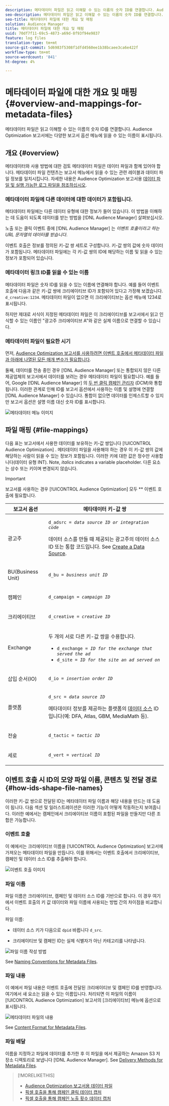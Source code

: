 ```yaml
---
description: 메타데이터 파일은 읽고 이해할 수 있는 이름의 숫자 ID를 연결합니다. Audience Optimization 보고서에는 다양한 보고서 옵션 메뉴에 읽을 수 있는 이름이 표시됩니다.
seo-description: 메타데이터 파일은 읽고 이해할 수 있는 이름의 숫자 ID를 연결합니다. Audience Optimization 보고서에는 다양한 보고서 옵션 메뉴에 읽을 수 있는 이름이 표시됩니다.
seo-title: 메타데이터 파일에 대한 개요 및 매핑
solution: Audience Manager
title: 메타데이터 파일에 대한 개요 및 매핑
uuid: 70df7f11-69c5-4873-a69d-8f93f94e9837
feature: log files
translation-type: tm+mt
source-git-commit: 5d6983f5308f1dfd4560ee1b38bcaee3ca6e422f
workflow-type: tm+mt
source-wordcount: '841'
ht-degree: 4%

---
```



# 메타데이터 파일에 대한 개요 및 매핑{#overview-and-mappings-for-metadata-files}

메타데이터 파일은 읽고 이해할 수 있는 이름의 숫자 ID를 연결합니다. Audience Optimization 보고서에는 다양한 보고서 옵션 메뉴에 읽을 수 있는 이름이 표시됩니다.

## 개요 {#overview}

메타데이터와 사용 방법에 대한 검토 메타데이터 파일은 데이터 파일과 함께 있어야 합니다. 메타데이터 파일 컨텐츠는 보고서 메뉴에서 읽을 수 있는 관련 레이블과 데이터 파일 정보를 일치시킵니다. 자세한 내용은 Audience Optimization 보고서용 [데이터 파일 및 실행 가능한 로그 파일을 참조하십시오](../../../reporting/audience-optimization-reports/metadata-files-intro/datafiles-intro.md).

### 메타데이터 파일에 다른 데이터에 대한 데이터가 포함됩니다.

메타데이터 파일에는 다른 데이터 유형에 대한 정보가 들어 있습니다. 이 방법을 이해하는 데 도움이 되도록 데이터를 받는 방법을 [!DNL Audience Manager] 살펴보십시오.

노출 또는 클릭 이벤트 중에 [!DNL Audience Manager] 는 *이벤트 호출이라고 하는 URL 문자열의 데이터를 받습니다*.

이벤트 호출은 정보를 정의된 키-값 쌍 세트로 구성합니다. 키-값 쌍의 값에 숫자 데이터가 포함됩니다. 메타데이터 파일에는 각 키-값 쌍의 ID에 해당하는 이름 및 읽을 수 있는 정보가 포함되어 있습니다.

### 메타데이터 링크 ID를 읽을 수 있는 이름

메타데이터 파일은 숫자 ID를 읽을 수 있는 이름에 연결해야 합니다. 예를 들어 이벤트 호출에 다음과 같은 키-값 쌍에 크리에이티브 ID가 포함되어 있다고 가정해 보겠습니다. `d_creative:1234`. 메타데이터 파일이 없으면 이 크리에이티브는 옵션 메뉴에 1234로 표시됩니다.

하지만 제대로 서식이 지정된 메타데이터 파일은 이 크리에이티브를 보고서에서 읽고 인식할 수 있는 이름인 &quot;광고주 크리에이티브 A&quot;와 같은 실제 이름으로 연결할 수 있습니다.

### 메타데이터 파일이 필요한 시기

먼저, [Audience Optimization 보고서를 사용하려면 이벤트 호출에서 메타데이터 파일과 아래에 나열된 모든 매개 변수가 필요합니다](../../../reporting/audience-optimization-reports/audience-optimization-reports.md).

둘째, 데이터를 전송 중인 경우 [!DNL Audience Manager] 또는 통합되지 않은 다른 제공업체의 보고서에서 데이터를 보려는 경우 메타데이터 파일이 필요합니다. 예를 들어, Google [!DNL Audience Manager] 의 [두 번 클릭 캠페인 관리자](../../../reporting/audience-optimization-reports/aor-advertisers/import-dcm.md) (DCM)와 통합됩니다. 이러한 관계로 인해 ID를 보고서 옵션에서 사용하는 이름 및 설명에 연결할 [!DNL Audience Manager] 수 있습니다. 통합이 없으면 데이터를 인제스트할 수 있지만 보고서 옵션은 설명 이름 대신 숫자 ID를 표시합니다.

![메타데이터 메뉴 이미지](/help/using/reporting/audience-optimization-reports/metadata-files-intro/assets/metadata_menu.png)

## 파일 매핑 {#file-mappings}

다음 표는 보고서에서 사용한 데이터를 보유하는 키-값 쌍입니다 [!UICONTROL Audience Optimization] . 메타데이터 파일을 사용해야 하는 경우 이 키-값 쌍의 값에 해당하는 사람이 읽을 수 있는 정보가 포함됩니다. 이러한 키에 대한 값은 정수만 사용합니다(데이터 유형 INT). Note, *italics* indicates a variable placeholder. 다른 요소는 상수 또는 키이며 변경되지 않습니다.

>[!IMPORTANT]
>
>보고서를 사용하는 경우 [!UICONTROL Audience Optimization] 모두 ** 이벤트 호출에 필요합니다.

<table id="table_B2C8C493080E449CA71C4EF07D9476BD"> 
 <thead> 
  <tr> 
   <th colname="col1" class="entry"> 보고서 옵션 </th> 
   <th colname="col2" class="entry"> 메타데이터 키-값 쌍 </th> 
  </tr> 
 </thead>
 <tbody> 
  <tr> 
   <td colname="col1"> <p>광고주 </p> </td> 
   <td colname="col2"> <p> <code>d_adsrc = <i>data source ID or integration code</i></code> </p> <p>데이터 소스를 만들 때 제공되는 광고주의 데이터 소스 ID 또는 통합 코드입니다. See <a href="../../../features/manage-datasources.md#create-data-source"> Create a Data Source</a>. </p> </td> 
  </tr> 
  <tr> 
   <td colname="col1"> <p>BU(Business Unit) </p> </td> 
   <td colname="col2"> <p> <code>d_bu = <i>business unit ID</i></code> </p> </td> 
  </tr> 
  <tr> 
   <td colname="col1"> <p>캠페인 </p> </td> 
   <td colname="col2"> <p> <code>d_campaign = <i>campaign ID</i></code> </p> </td> 
  </tr> 
  <tr> 
   <td colname="col1"> <p>크리에이티브 </p> </td> 
   <td colname="col2"> <p> <code>d_creative = <i>creative ID</i></code> </p> </td> 
  </tr> 
  <tr> 
   <td colname="col1"> <p>Exchange </p> </td> 
   <td colname="col2"> <p>두 개의 서로 다른 키-값 쌍을 수용합니다. </p> 
    <ul id="ul_3B3B751A8A134096B0912E81A0983B9D"> 
     <li id="li_57BAC45A7B274AB695945E174A4D8A35"> <code>d_exchange = <i>ID for the exchange that served the ad</i></code> </li> 
     <li id="li_CCDF00DE59D3451C8EF590DD3E1A806D"> <code>d_site = <i>ID for the site an ad served on</i></code> </li> 
    </ul> </td> 
  </tr> 
  <tr> 
   <td colname="col1"> <p>삽입 순서(IO) </p> </td> 
   <td colname="col2"> <p> <code>d_io = <i>insertion order ID</i></code> </p> </td> 
  </tr> 
  <tr> 
   <td colname="col1"> <p>플랫폼 </p> </td> 
   <td colname="col2"> <p> <code>d_src = <i>data source ID</i></code> </p> <p>메타데이터 정보를 제공하는 플랫폼의 <a href="../../../features/datasources-list-and-settings.md#data-sources-list-and-settings"> 데이터 소스</a> ID입니다(예: DFA, Atlas, GBM, MediaMath 등). </p> </td> 
  </tr> 
  <tr> 
   <td colname="col1"> <p>전술 </p> </td> 
   <td colname="col2"> <p> <code>d_tactic = <i>tactic ID</i></code> </p> </td> 
  </tr> 
  <tr> 
   <td colname="col1"> <p>세로 </p> </td> 
   <td colname="col2"> <p> <code>d_vert = <i>vertical ID</i></code> </p> </td> 
  </tr> 
 </tbody> 
</table>

## 이벤트 호출 시 ID의 모양 파일 이름, 콘텐츠 및 전달 경로 {#how-ids-shape-file-names}

이러한 키-값 쌍으로 전달된 ID는 메타데이터 파일 이름과 해당 내용을 만드는 데 도움이 됩니다. 다음 섹션 및 일러스트레이션은 이러한 기능이 어떻게 작동하는지 보여줍니다. 이러한 예에서는 캠페인에서 크리에이티브 이름이 포함된 파일을 만들지만 다른 조합은 가능합니다.

### 이벤트 호출

이 예에서는 크리에이티브 이름을 [!UICONTROL Audience Optimization] 보고서에 가져오는 메타데이터 파일을 만듭니다. 이를 위해서는 이벤트 호출에서 크리에이티브, 캠페인 및 데이터 소스 ID를 추출해야 합니다.

![이벤트 호출 이미지](/help/using/reporting/audience-optimization-reports/metadata-files-intro/assets/metadata_file_event.png)

### 파일 이름

파일 이름은 크리에이티브, 캠페인 및 데이터 소스 ID를 기반으로 합니다. 이 경우 여기에서 이벤트 호출의 키 값 데이터와 파일 이름에 사용되는 방법 간의 차이점을 비교합니다.

파일 이름:

* 데이터 소스 키가 다음으로 `dpid` 바뀝니다 `d_src`.

* 크리에이티브 및 캠페인 ID는 실제 식별자가 아닌 카테고리를 나타냅니다.

![파일 이름 작성 방법](/help/using/reporting/audience-optimization-reports/metadata-files-intro/assets/metadata_file_name.png)

See [Naming Conventions for Metadata Files](../../../reporting/audience-optimization-reports/metadata-files-intro/metadata-file-names.md).

### 파일 내용

이 예에서 파일 내용은 이벤트 호출에 전달된 크리에이티브 및 캠페인 ID를 반영합니다. 여기에서 새 요소는 읽을 수 있는 이름입니다. 처리되면 이 파일의 이름이 [!UICONTROL Audience Optimization] 보고서의 [크리에이티브] 메뉴에 옵션으로 표시됩니다.

![메타데이터 파일의 내용](/help/using/reporting/audience-optimization-reports/metadata-files-intro/assets/metadata_file_contents.png)

See [Content Format for Metadata Files](../../../reporting/audience-optimization-reports/metadata-files-intro/metadata-file-contents.md).

### 파일 배달

이름을 지정하고 파일에 데이터를 추가한 후 이 파일을 에서 제공하는 Amazon S3 저장소 디렉토리로 보냅니다 [!DNL Audience Manager]. See [Delivery Methods for Metadata Files](../../../reporting/audience-optimization-reports/metadata-files-intro/metadata-delivery-methods.md).

>[!MORELIKETHIS]
>
>* [Audience Optimization 보고서용 데이터 파일](../../../reporting/audience-optimization-reports/metadata-files-intro/datafiles-intro.md)
>* [픽셀 호출을 통해 캠페인 클릭 데이터 캡처](../../../integration/media-data-integration/click-data-pixels.md)
>* [픽셀 호출을 통해 캠페인 노출 횟수 데이터 캡처](../../../integration/media-data-integration/impression-data-pixels.md)

